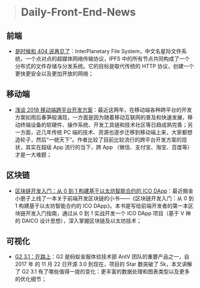 
> # Daily-Front-End-News

## 前端

- [是时候和 404 说再见了](https://zhuanlan.zhihu.com/p/37077160)：InterPlanetary File System，中文名星际文件系统，一个点对点的超媒体网络传输协议，IPFS 中的所有节点共同构成了一个分布式的文件存储与分发系统。它的目标是取代传统的 HTTP 协议，创建一个更快更安全以及更加开放的网络；

## 移动端

- [浅谈 2018 移动端跨平台开发方案](https://juejin.im/post/5b076e3af265da0dce48fe95)：最近这两年，在移动端各种跨平台的开发方案如雨后春笋般涌现，一方面是因为随着移动互联网的普及和快速发展，移动终端设备的软硬件、操作系统、开发工具链和技术社区等日趋成熟完善；另一方面，近几年传统 PC 端的技术、资源也逐步迁移到移动端上来，大家都想造轮子，然后“一统天下”。作者比较了目前比较流行的跨平台开发方案的现状，其实在超级 App 流行的当下，跨 App （微信、支付宝、淘宝、百度等）才是一大难题；

## 区块链

- [区块链开发入门：从 0 到 1 构建基于以太坊智能合约的 ICO DApp](http://suo.im/5iWB54)：最近掘金小册子上线了一本关于前端开发区块链的小书——《区块链开发入门：从 0 到 1 构建基于以太坊智能合约的 ICO DApp》。本书是写给前端开发者的第一本区块链开发入门指南，通过从 0 到 1 实战开发一个 ICO DApp 项目（基于 V 神的 DAICO 设计思想），深入掌握区块链及以太坊技术；

## 可视化

- [G2 3.1：在路上](https://yuque.com/antv/blog/g2-3.1-we-are-growing)：G2 是蚂蚁金服体验技术部 AntV 团队的重要产品之一，自 2017 年 的 11 月 22 日开源 3.0 到现在，项目的 Star 数突破了 5k，本文讲解了 G2 3.1 有了哪些值得一提的变化：更丰富的数据处理和图表类型以及更多的优化细节；